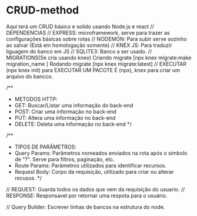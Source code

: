 # CRUD-method
Aqui terá um CRUD básico e solido usando Node.js e react
// DEPENDENCIAS
// EXPRESS: microframework, serve para trazer as configurações básicas sobre rotas
// NODEMON: Para subir serve sozinho ao salvar (Está em homologação somente)
// KNEX JS: Para traduzir liguagem do banco em JS
// SQLITE3: Banco a ser usado.
// MIGRATIONS(Se cria usando knex) 
Criando migrate [npx knex migrate:make migration_name ]
Rodando migrate [npx knex migrate:latest]
// EXECUTAR (npx knex init) para EXECUTAR UM PACOTE É (npx), knex para criar um arquivo do bancco. 

/**
 * METODOS HTTP:
 * GET: Buscar/Listar uma informação do back-end
 * POST: Criar uma informação no back-end
 * PUT: Altera uma informação no back-end
 * DELETE: Deleta uma informação no back-end 
 */

 /**
  * TIPOS DE PARÂMETROS:
  * Query Params: Parâmetros nomeados enviados na rota após o simbolo de "?". Serve para filtros, paginação, etc.
  * Route Params: Parâmetros utilizados para identificar recursos.
  * Request Body: Corpo da requisição, utilizado para criar ou alterar recusos.
  */

// REQUEST: Guarda todos os dados que vem da requisição do usuario.
// RESPONSE: Responsavel por retornar uma respota para o usuário.

// Query Builder: Escrever linhas de bancos na estrutura do node.
